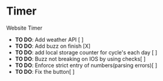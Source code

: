# Timer
Website Timer

* **TO DO**: Add weather API [ ]
* **TO DO**: Add buzz on finish [X]
* **TO DO**: add local storage counter for cycle's each day [ ]
* **TO DO**: Buzz not breaking on IOS by using checks[ ]
* **TO DO**: Enforce strict entry of numbers(parsing errors)[ ]
* **TO DO**: Fix the button[ ]
